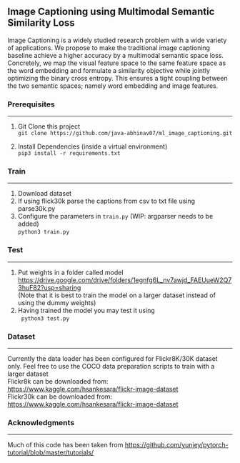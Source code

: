 ## Image Captioning using Multimodal Semantic Similarity Loss

Image Captioning is a widely studied research problem with a wide variety of applications. We propose to make the traditional image captioning baseline achieve a higher accuracy by a multimodal semantic space loss. Concretely, we map the visual feature space to the same feature space as the word embedding and formulate a similarity objective while jointly optimizing the binary cross entropy. This ensures a tight coupling between the two semantic spaces; namely word embedding and image features.

### Prerequisites
---
1. Git Clone this project<br>
```git clone https://github.com/java-abhinav07/ml_image_captioning.git ```<br>

2. Install Dependencies (inside a virtual environment)<br>
```pip3 install -r requirements.txt```<br>

### Train
---
1. Download dataset<br>
2. If using flick30k parse the captions from csv to txt file using parse30k.py
3. Configure the parameters in ```train.py``` (WIP: argparser needs to be added)<br>
```python3 train.py```<br>

### Test
---
1. Put weights in a folder called model<br>
https://drive.google.com/drive/folders/1egnfg6L_nv7awjd_FAEUueW2Q73huF82?usp=sharing<br>
(Note that it is best to train the model on a larger dataset instead of using the dummy weights)<br>
2. Having trained the model you may test it using<br>
``` python3 test.py```<br>


### Dataset
---
Currently the data loader has been configured for Flickr8K/30K dataset only. Feel free to use the COCO data preparation scripts to train with a larger dataset<br>
Flickr8k can be downloaded from:  https://www.kaggle.com/hsankesara/flickr-image-dataset<br>
Flickr30k can be downloaded from: https://www.kaggle.com/hsankesara/flickr-image-dataset

### Acknowledgments
---
Much of this code has been taken from https://github.com/yunjey/pytorch-tutorial/blob/master/tutorials/

